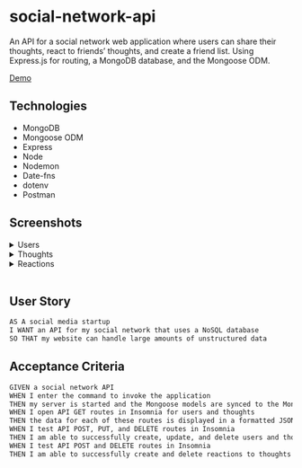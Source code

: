 # social-network-api

An API for a social network web application where users can share their thoughts, react to friends’ thoughts, and create a friend list. Using Express.js for routing, a MongoDB database, and the Mongoose ODM.

[Demo](...)

## Technologies

- MongoDB
- Mongoose ODM
- Express
- Node
- Nodemon
- Date-fns
- dotenv
- Postman

## Screenshots

<details>
<summary>Users</summary>

![users](...)

</details>

<details>
<summary>Thoughts</summary>

![thoughts](...)

</details>

<details>
<summary>Reactions</summary>

![reactions](...)

</details>

</br>

## User Story

```md
AS A social media startup
I WANT an API for my social network that uses a NoSQL database
SO THAT my website can handle large amounts of unstructured data
```

## Acceptance Criteria

```md
GIVEN a social network API
WHEN I enter the command to invoke the application
THEN my server is started and the Mongoose models are synced to the MongoDB database
WHEN I open API GET routes in Insomnia for users and thoughts
THEN the data for each of these routes is displayed in a formatted JSON
WHEN I test API POST, PUT, and DELETE routes in Insomnia
THEN I am able to successfully create, update, and delete users and thoughts in my database
WHEN I test API POST and DELETE routes in Insomnia
THEN I am able to successfully create and delete reactions to thoughts and add and remove friends to a user’s friend list
```
